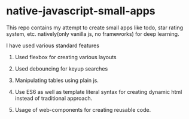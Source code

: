 # native-javascript-small-apps

This repo contains my attempt to create small apps like todo, star rating system, etc. natively(only vanilla js, no frameworks) for deep learning.

I have used various standard features

1) Used flexbox for creating various layouts

2) Used debouncing for keyup searches

3) Manipulating tables using plain js.

4) Use ES6 as well as template literal syntax for creating dynamic html instead of traditional approach.

4) Usage of web-components for creating reusable code.
